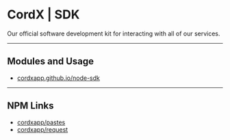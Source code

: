 # CordX | SDK
Our official software development kit for interacting with all of our services.

---

## Modules and Usage

- [cordxapp.github.io/node-sdk](https://cordxapp.github.io/node-sdk)

---

## NPM Links

- [cordxapp/pastes](https://github.com/CordXApp/node-sdk)
- [cordxapp/request](https://www.npmjs.com/package/@cordxapp/request)